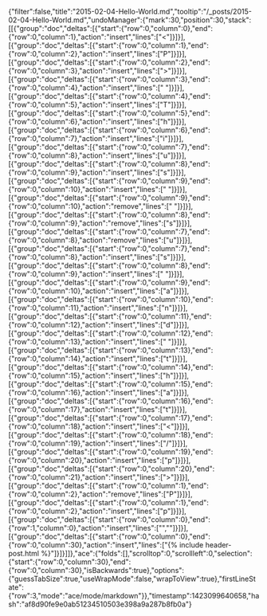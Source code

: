 {"filter":false,"title":"2015-02-04-Hello-World.md","tooltip":"/_posts/2015-02-04-Hello-World.md","undoManager":{"mark":30,"position":30,"stack":[[{"group":"doc","deltas":[{"start":{"row":0,"column":0},"end":{"row":0,"column":1},"action":"insert","lines":["<"]}]}],[{"group":"doc","deltas":[{"start":{"row":0,"column":1},"end":{"row":0,"column":2},"action":"insert","lines":["P"]}]}],[{"group":"doc","deltas":[{"start":{"row":0,"column":2},"end":{"row":0,"column":3},"action":"insert","lines":[">"]}]}],[{"group":"doc","deltas":[{"start":{"row":0,"column":3},"end":{"row":0,"column":4},"action":"insert","lines":[" "]}]}],[{"group":"doc","deltas":[{"start":{"row":0,"column":4},"end":{"row":0,"column":5},"action":"insert","lines":["T"]}]}],[{"group":"doc","deltas":[{"start":{"row":0,"column":5},"end":{"row":0,"column":6},"action":"insert","lines":["h"]}]}],[{"group":"doc","deltas":[{"start":{"row":0,"column":6},"end":{"row":0,"column":7},"action":"insert","lines":["i"]}]}],[{"group":"doc","deltas":[{"start":{"row":0,"column":7},"end":{"row":0,"column":8},"action":"insert","lines":["u"]}]}],[{"group":"doc","deltas":[{"start":{"row":0,"column":8},"end":{"row":0,"column":9},"action":"insert","lines":["s"]}]}],[{"group":"doc","deltas":[{"start":{"row":0,"column":9},"end":{"row":0,"column":10},"action":"insert","lines":[" "]}]}],[{"group":"doc","deltas":[{"start":{"row":0,"column":9},"end":{"row":0,"column":10},"action":"remove","lines":[" "]}]}],[{"group":"doc","deltas":[{"start":{"row":0,"column":8},"end":{"row":0,"column":9},"action":"remove","lines":["s"]}]}],[{"group":"doc","deltas":[{"start":{"row":0,"column":7},"end":{"row":0,"column":8},"action":"remove","lines":["u"]}]}],[{"group":"doc","deltas":[{"start":{"row":0,"column":7},"end":{"row":0,"column":8},"action":"insert","lines":["s"]}]}],[{"group":"doc","deltas":[{"start":{"row":0,"column":8},"end":{"row":0,"column":9},"action":"insert","lines":[" "]}]}],[{"group":"doc","deltas":[{"start":{"row":0,"column":9},"end":{"row":0,"column":10},"action":"insert","lines":["a"]}]}],[{"group":"doc","deltas":[{"start":{"row":0,"column":10},"end":{"row":0,"column":11},"action":"insert","lines":["n"]}]}],[{"group":"doc","deltas":[{"start":{"row":0,"column":11},"end":{"row":0,"column":12},"action":"insert","lines":["d"]}]}],[{"group":"doc","deltas":[{"start":{"row":0,"column":12},"end":{"row":0,"column":13},"action":"insert","lines":[" "]}]}],[{"group":"doc","deltas":[{"start":{"row":0,"column":13},"end":{"row":0,"column":14},"action":"insert","lines":["t"]}]}],[{"group":"doc","deltas":[{"start":{"row":0,"column":14},"end":{"row":0,"column":15},"action":"insert","lines":["h"]}]}],[{"group":"doc","deltas":[{"start":{"row":0,"column":15},"end":{"row":0,"column":16},"action":"insert","lines":["a"]}]}],[{"group":"doc","deltas":[{"start":{"row":0,"column":16},"end":{"row":0,"column":17},"action":"insert","lines":["t"]}]}],[{"group":"doc","deltas":[{"start":{"row":0,"column":17},"end":{"row":0,"column":18},"action":"insert","lines":["<"]}]}],[{"group":"doc","deltas":[{"start":{"row":0,"column":18},"end":{"row":0,"column":19},"action":"insert","lines":["/"]}]}],[{"group":"doc","deltas":[{"start":{"row":0,"column":19},"end":{"row":0,"column":20},"action":"insert","lines":["p"]}]}],[{"group":"doc","deltas":[{"start":{"row":0,"column":20},"end":{"row":0,"column":21},"action":"insert","lines":[">"]}]}],[{"group":"doc","deltas":[{"start":{"row":0,"column":1},"end":{"row":0,"column":2},"action":"remove","lines":["P"]}]}],[{"group":"doc","deltas":[{"start":{"row":0,"column":1},"end":{"row":0,"column":2},"action":"insert","lines":["p"]}]}],[{"group":"doc","deltas":[{"start":{"row":0,"column":0},"end":{"row":1,"column":0},"action":"insert","lines":["",""]}]}],[{"group":"doc","deltas":[{"start":{"row":0,"column":0},"end":{"row":0,"column":30},"action":"insert","lines":["{% include header-post.html %}"]}]}]]},"ace":{"folds":[],"scrolltop":0,"scrollleft":0,"selection":{"start":{"row":0,"column":30},"end":{"row":0,"column":30},"isBackwards":true},"options":{"guessTabSize":true,"useWrapMode":false,"wrapToView":true},"firstLineState":{"row":3,"mode":"ace/mode/markdown"}},"timestamp":1423099640658,"hash":"af8d90fe9e0ab51234510503e398a9a287b8fb0a"}